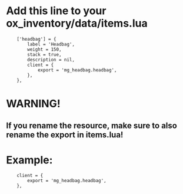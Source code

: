 # Add this line to your ox_inventory/data/items.lua
```
	['headbag'] = {
		label = 'Headbag',
		weight = 150,
		stack = true,
		description = nil,
		client = {
			export = 'mg_headbag.headbag',
		},
	},
```

# WARNING!
## If you rename the resource, make sure to also rename the export in items.lua!

# Example:
```
	client = {
		export = 'mg_headbag.headbag',
	},
```